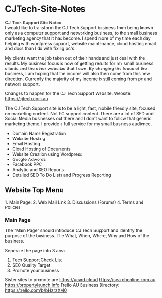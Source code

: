# CJTech-Site-Notes
CJ Tech Support Site Notes<br />
I would like to transform the CJ Tech Support business from being known only as a computer support and networking business, to the small business marketing agency that it has become. I spend more of my time each day helping with wordpress support, website maintenance, cloud hosting email and docs than I do with fixing pc's.

My clients want the job taken out of their hands and just deal with the results. My business focus is now of getting results for my small business clients and the other websites that I own. By changing the focus of the business, I am hoping that the income will also then come from this new direction. Currently the majority of my income is still coming from pc and network support.

Changes to happen for the CJ Tech Support Website.
Website: https://cjtech.com.au

The CJ Tech Support site is to be a light, fast, mobile friendly site, focused on marketing content. Not PC support content.
There are a lot of SEO and Social Media businesses out there and I don't want to follow that generic marketing theme. I provide a full service for my small business audience.

<ul>
<li>Domain Name Registration</li>
<li>Website Hosting</li>
<li>Email Hosting</li>
<li>Cloud Hosting of Documents</li>
<li>Website Creation using Wordpress</li>
<li>Google Adwords</li>
<li>Facebook PPC</li>
<li>Analytic and SEO Reports</li>
<li>Detailed SEO To Do Lists and Progress Reporting</li>
</ul>

<h2>Website Top Menu</h2>
1. Main Page:
2. Web Mail Link
3. Discussions (Forums)
4. Terms and Policies

<h3>Main Page</h3>
The "Main Page" should introduce CJ Tech Support and identify the purpose of the business. 
The What, When, Where, Why and How of the business.

Seperate the page into 3 area.
1. Tech Support Check List
2. SEO Quality Target
3. Promote your business

Sister sites to promote are 
https://ucard.cloud
https://searchonline.com.au
https://propertylaunch.info
Trello AU Business Directory: https://trello.com/b/bHzrzXM0


